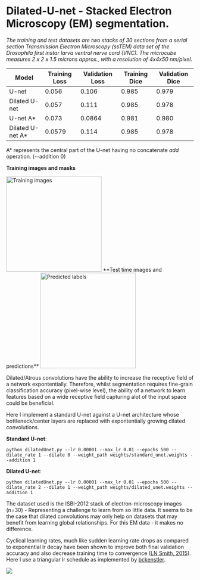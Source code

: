 # Dilated-U-net - Stacked Electron Microscopy (EM) segmentation.

*The training and test datasets are two stacks of 30 sections from a serial section Transmission Electron Microscopy (ssTEM) data set of the Drosophila first instar larva ventral nerve cord (VNC). The microcube measures 2 x 2 x 1.5 microns approx., with a resolution of 4x4x50 nm/pixel.*



| Model            | Training Loss | Validation Loss | Training Dice | Validation Dice |
|------------------|---------------|-----------------|---------------|-----------------|
| U-net            | 0.056         | 0.106           | 0.985         | 0.979           |
| Dilated U-net    | 0.057         | 0.111           | 0.985         | 0.978           |
| U-net A*         | 0.073         | 0.0864          | 0.981         | 0.980           |
| Dilated U-net A* | 0.0579        | 0.114           | 0.985         | 0.978           |

A* represents the central part of the U-net having no concatenate *add* operation. (--addition 0)

**Training images and masks**

<img src="images/train.gif" alt="Training images" width="256" height="256"/>
**Test time images and predictions**

<img src="images/test.gif" alt="Predicted labels" width="256" height="256"/>

Dilated/Atrous convolutions have the ability to increase the receptive field of a network expontentially. Therefore, whilst segmentation requires fine-grain classification accuracy (pixel-wise level), the ability of a network to learn features based on a wide receptive field capturing alot of the input space could be beneficial.

Here I implement a standard U-net against a U-net architecture whose bottleneck/center layers are replaced with expontentially growing dilated convolutions.

**Standard U-net**:

`python dilatedUnet.py --lr 0.00001 --max_lr 0.01 --epochs 500 --dilate_rate 1 --dilate 0 --weight_path weights/standard_unet.weights --addition 1`

**Dilated U-net**:

`python dilatedUnet.py --lr 0.00001 --max_lr 0.01 --epochs 500 --dilate_rate 2 --dilate 1 --weight_path weights/dilated_unet.weights --addition 1 `

The dataset used is the ISBI-2012 stack of electron-microscopy images (n=30) - Representing a challenge to learn from so little data. It seems to be the case that dilated convolutions may only help on datasets that may benefit from learning global relationships. For this EM data - it makes no difference.

Cyclical learning rates, much like sudden learning rate drops as compared to exponential lr decay have been shown to improve both final validation accuracy and also decrease training time to convergence ([LN Smith, 2015](https://arxiv.org/abs/1506.01186)). Here I use a triangular lr schedule as implemented by [bckenstler](https://github.com/bckenstler/CLR).

<img src="https://github.com/bckenstler/CLR/blob/master/images/triangularDiag.png?raw=true"/>

